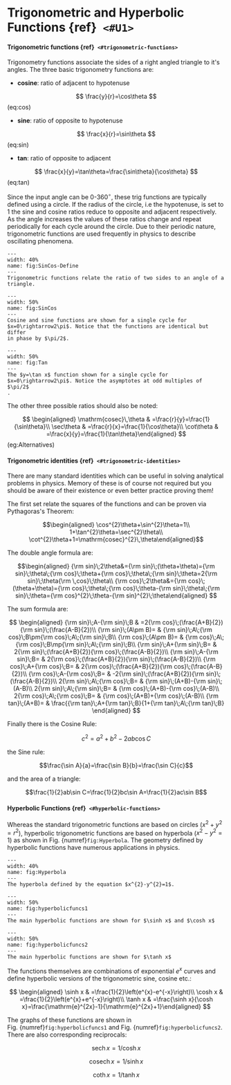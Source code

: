Trigonometric and Hyperbolic Functions {ref}` <#U1>`
======================================

#### Trigonometric functions {ref}` <#trigonometric-functions>`

Trigonometry functions associate the sides of a right angled triangle to
it's angles. The three basic trigonometry functions are:

-   **cosine**: ratio of adjacent to hypotenuse 

$$
\frac{y}{r}=\cos\theta
$$ (eq:cos)

-   **sine**: ratio of opposite to hypotenuse 

$$
\frac{x}{r}=\sin\theta
$$ (eq:sin)

-   **tan**: ratio of opposite to adjacent

$$
\frac{x}{y}=\tan\theta=\frac{\sin\theta}{\cos\theta}
$$ (eq:tan)

Since the input angle can be 0-360$^{\circ}$, these trig functions are
typically defined using a circle. If the radius of the circle, i.e the
hypotenuse, is set to 1 the sine and cosine ratios reduce to opposite
and adjacent respectively. As the angle increases the values of these
ratios change and repeat periodically for each cycle around the circle.
Due to their periodic nature, trigonometric functions are used
frequently in physics to describe oscillating phenomena.


```{figure} ImagesB/Sin-cos-define.png
---
width: 40%
name: fig:SinCos-Define
---
Trigonometric functions relate the ratio of two sides to an angle of a
triangle.
```




```{figure} ImagesB/SinCos.png
---
width: 50%
name: fig:SinCos
---
Cosine and sine functions are shown for a single cycle for
$x=0\rightarrow2\pi$. Notice that the functions are identical but differ
in phase by $\pi/2$.
```


```{figure} ImagesB/Tan.png
---
width: 50%
name: fig:Tan
---
The $y=\tan x$ function shown for a single cycle for
$x=0\rightarrow2\pi$. Notice the asymptotes at odd multiples of $\pi/2$
.
```


The other three possible ratios should also be noted:

$$
\begin{aligned}
\mathrm{cosec}\,\theta & =\frac{r}{y}=\frac{1}{\sin\theta}\\
\sec\theta & =\frac{r}{x}=\frac{1}{\cos\theta}\\
\cot\theta & =\frac{x}{y}=\frac{1}{\tan\theta}\end{aligned}
$$ (eg:Alternatives)


#### Trigonometric identities {ref}` <#trigonometric-identities>`

There are many standard identities which can be useful in solving
analytical problems in physics. Memory of these is of course not
required but you should be aware of their existence or even better
practice proving them!

The first set relate the squares of the functions and can be proven via
Pythagoras's Theorem: 

$$\begin{aligned}
\cos^{2}\theta+\sin^{2}\theta=1\\
1+\tan^{2}\theta=\sec^{2}\theta\\
\cot^{2}\theta+1=\mathrm{cosec}^{2}\,\theta\end{aligned}$$ 

The double
angle formula are: 

$$\begin{aligned}
{\rm sin}\;2\theta&={\rm sin}\;(\theta+\theta)={\rm sin}\;\theta\;{\rm cos}\;\theta+{\rm cos}\;\theta\;{\rm sin}\;\theta=2{\rm sin}\;\theta{\rm \,cos}\;\theta\\
{\rm cos}\;2\theta&={\rm cos}\;(\theta+\theta)={\rm cos}\;\theta\;{\rm cos}\;\theta-{\rm sin}\;\theta\;{\rm sin}\;\theta={\rm cos}^{2}\;\theta-{\rm sin}^{2}\;\theta\end{aligned}
$$

The sum formula are: 

$$
\begin{aligned}
{\rm sin}\;A-{\rm sin}\;B & =2{\rm cos}\;(\frac{A+B}{2}){\rm sin}\;(\frac{A-B}{2})\\
{\rm sin}\;(A\pm B)= & {\rm sin}\;A\;{\rm cos}\;B\pm{\rm cos}\;A\;{\rm sin}\;B\\
{\rm cos}\;(A\pm B)= & {\rm cos}\;A\;{\rm cos}\;B\mp{\rm sin}\;A\;{\rm sin}\;B\\
{\rm sin}\;A+{\rm sin}\;B= & 2{\rm sin}\;(\frac{A+B}{2}){\rm cos}\;(\frac{A-B}{2})\\
{\rm sin}\;A-{\rm sin}\;B= & 2{\rm cos}\;(\frac{A+B}{2}){\rm sin}\;(\frac{A-B}{2})\\
{\rm cos}\;A+{\rm cos}\;B= & 2{\rm cos}\;(\frac{A+B}{2}){\rm cos}\;(\frac{A-B}{2})\\
{\rm cos}\;A-{\rm cos}\;B= & -2{\rm sin}\;(\frac{A+B}{2}){\rm sin}\;(\frac{A-B}{2})\\
2{\rm sin}\;A\;{\rm cos}\;B= & {\rm sin}\;(A+B)-{\rm sin}\;(A-B)\\
2{\rm sin}\;A\;{\rm sin}\;B= & {\rm cos}\;(A+B)-{\rm cos}\;(A-B)\\
2{\rm cos}\;A\;{\rm cos}\;B= & {\rm cos}\;(A+B)+{\rm cos}\;(A-B)\\
{\rm tan}\;(A+B)= & \frac{{\rm tan}\;A+{\rm tan}\;B}{1+{\rm tan}\;A\;{\rm tan}\;B}
\end{aligned}
$$

Finally there is the Cosine Rule:

$$c^{2}=a^{2}+b^{2}-2ab\cos C$$

the Sine rule:

$$\frac{\sin A}{a}=\frac{\sin B}{b}=\frac{\sin C}{c}$$

and the area of a triangle:

$$\frac{1}{2}ab\sin C=\frac{1}{2}bc\sin A=\frac{1}{2}ac\sin B$$

#### Hyperbolic Functions {ref}` <#hyperbolic-functions>`

Whereas the standard trigonometric functions are based on circles
($x^{2}+y^{2}=r^{2}$), hyperbolic trigonometric functions are based on
hyperbola ($x^{2}-y^{2}=1$) as shown in
Fig. {numref}`fig:Hyperbola`. The geometry defined by hyperbolic
functions have numerous applications in physics.

```{figure} ImagesB/UnitHyperbola.png
---
width: 40%
name: fig:Hyperbola
---
The hyperbola defined by the equation $x^{2}-y^{2}=1$.
```

```{figure} ImagesB/cosh_sinh.png
---
width: 50%
name: fig:hyperbolicfuncs1
---
The main hyperbolic functions are shown for $\sinh x$ and $\cosh x$
```

```{figure} ImagesB/tanh.png
---
width: 50%
name: fig:hyperbolicfuncs2
---
The main hyperbolic functions are shown for $\tanh x$
```


The functions themselves are combinations of exponential $e^{x}$ curves
and define hyperbolic versions of the trigonometric sine, cosine etc.:

$$
\begin{aligned}
\sinh x & =\frac{1}{2}\left(e^{x}-e^{-x}\right)\\
\cosh x & =\frac{1}{2}\left(e^{x}+e^{-x}\right)\\
\tanh x & =\frac{\sinh x}{\cosh x}=\frac{\mathrm{e}^{2x}-1}{\mathrm{e}^{2x}+1}\end{aligned}
$$


The graphs of these functions are shown in Fig. {numref}`fig:hyperbolicfuncs1` and
Fig. {numref}`fig:hyperbolicfuncs2`. There are also corresponding
reciprocals: 

$$\DeclareMathOperator{\sech}{sech} \sech x = 1/\cosh x$$

$$\DeclareMathOperator{\cosech}{cosech} \cosech x =1/\sinh x $$

$$\DeclareMathOperator{\coth}{coth} \coth x = 1/\tanh x$$
